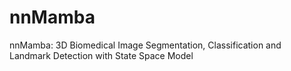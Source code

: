 # nnMamba
nnMamba: 3D Biomedical Image Segmentation, Classification and Landmark Detection with State Space Model

